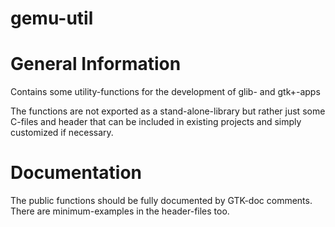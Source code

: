 # gemu-util

General Information
===================

Contains some utility-functions for the development of glib- and gtk+-apps

The functions are not exported as a stand-alone-library but rather just some C-files and header that can be included in existing projects and simply customized if necessary.

Documentation
=============

The public functions should be fully documented by GTK-doc comments. There are minimum-examples in the header-files too.
